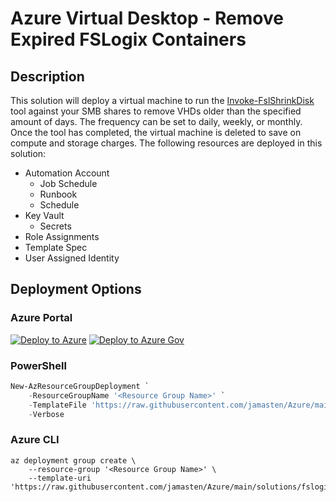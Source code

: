 # Azure Virtual Desktop - Remove Expired FSLogix Containers

## Description

This solution will deploy a virtual machine to run the [Invoke-FslShrinkDisk](https://github.com/FSLogix/Invoke-FslShrinkDisk/blob/master/Invoke-FslShrinkDisk.ps1) tool against your SMB shares to remove VHDs older than the specified amount of days. The frequency can be set to daily, weekly, or monthly. Once the tool has completed, the virtual machine is deleted to save on compute and storage charges. The following resources are deployed in this solution:

* Automation Account
  * Job Schedule
  * Runbook
  * Schedule
* Key Vault
  * Secrets
* Role Assignments
* Template Spec
* User Assigned Identity

## Deployment Options

### Azure Portal

[![Deploy to Azure](https://aka.ms/deploytoazurebutton)](https://portal.azure.com/#create/Microsoft.Template/uri/https%3A%2F%2Fraw.githubusercontent.com%2Fjamasten%2FAzure%2Fmain%2Fsolutions%2FfslogixDiskShrinkAutomation%2Fsolution.json)
[![Deploy to Azure Gov](https://aka.ms/deploytoazuregovbutton)](https://portal.azure.us/#create/Microsoft.Template/uri/https%3A%2F%2Fraw.githubusercontent.com%2Fjamasten%2FAzure%2Fmain%2Fsolutions%2FfslogixDiskShrinkAutomation%2Fsolution.json)

### PowerShell

````powershell
New-AzResourceGroupDeployment `
    -ResourceGroupName '<Resource Group Name>' `
    -TemplateFile 'https://raw.githubusercontent.com/jamasten/Azure/main/solutions/fslogixDiskShrinkAutomation/solution.json' `
    -Verbose
````

### Azure CLI

````cli
az deployment group create \
    --resource-group '<Resource Group Name>' \
    --template-uri 'https://raw.githubusercontent.com/jamasten/Azure/main/solutions/fslogixDiskShrinkAutomation/solution.json'
````
